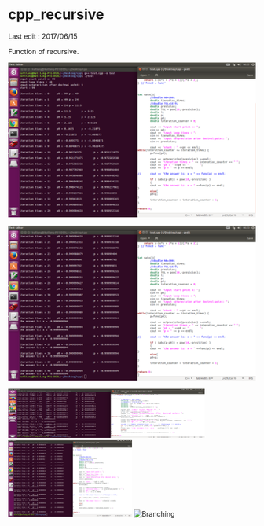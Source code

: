 # cpp_recursive


Last edit : 2017/06/15

Function of recursive.

![image](https://github.com/KuiLiangLin/cpp_recursive/blob/master/cpp_iteration_1.png)

![image](https://github.com/KuiLiangLin/cpp_recursive/blob/master/cpp_iteration_2.png)

<img src="https://github.com/KuiLiangLin/cpp_recursive/blob/master/cpp_iteration_2.png" height="100px" width="400px" >


<img src="https://github.com/KuiLiangLin/cpp_recursive/blob/master/cpp_iteration_2.png" height="50%" width="50%" alt="Branching" >

<img src="https://guides.github.com/activities/hello-world/branching.png" alt="Branching">
